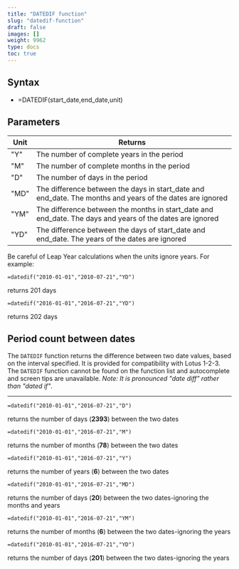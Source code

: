 ```yaml
---
title: "DATEDIF function"
slug: "datedif-function"
draft: false
images: []
weight: 9962
type: docs
toc: true
---
```


## Syntax
- =DATEDIF(start_date,end_date,unit) 

## Parameters
| Unit   | Returns |
| ------ | ------ |
| "Y"    | The number of complete years in the period   | 
| "M"    | The number of complete months in the period   |
| "D"    | The number of days in the period   |
| "MD"   | The difference between the days in start_date and end_date. The months and       years of the dates are ignored   |
| "YM"    | The difference between the months in start_date and end_date. The days and years of the dates are ignored   |
| "YD"     | The difference between the days of start_date and end_date. The years of the dates are ignored   |

Be careful of Leap Year calculations when the units ignore years.  For example:

    =datedif("2010-01-01","2010-07-21","YD")

returns 201 days

    =datedif("2016-01-01","2016-07-21","YD")

returns 202 days

## Period count between dates
The `DATEDIF` function returns the difference between two date values, based on the interval specified. It is provided for compatibility with Lotus 1-2-3. The `DATEDIF` function cannot be found on the function list and autocomplete and screen tips are unavailable. *Note: It is pronounced "date diff" rather than "dated if"*.   

<hr/>

    =datedif("2010-01-01","2016-07-21","D")

returns the number of days (**2393**) between the two dates

    =datedif("2010-01-01","2016-07-21","M")

returns the number of months (**78**) between the two dates

    =datedif("2010-01-01","2016-07-21","Y")
returns the number of years (**6**) between the two dates

    =datedif("2010-01-01","2016-07-21","MD")
returns the number of days (**20**) between the two dates-ignoring the months and years

    =datedif("2010-01-01","2016-07-21","YM")
returns the number of months (**6**) between the two dates-ignoring the years

    =datedif("2010-01-01","2016-07-21","YD")
returns the number of days (**201**) between the two dates-ignoring the years 

